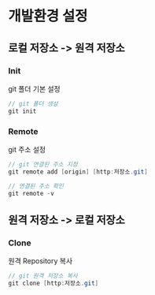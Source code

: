 # 개발환경 설정

## 로컬 저장소 -> 원격 저장소
### Init
git 폴더 기본 설정
``` C#
// git 폴더 생성
git init
```

### Remote
git 주소 설정
``` C#
// git 연결된 주소 지정
git remote add [origin] [http:저장소.git]

// 연결된 주소 확인
git remote -v
```

## 원격 저장소 -> 로컬 저장소
### Clone
원격 Repository 복사
``` C#
// git 원격 저장소 복사
git clone [http:저장소.git]
```
